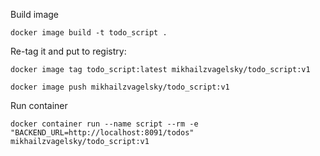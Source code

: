 Build image
```shell
docker image build -t todo_script .
```

Re-tag it and put to registry:
```shell
docker image tag todo_script:latest mikhailzvagelsky/todo_script:v1
```
```shell
docker image push mikhailzvagelsky/todo_script:v1
```

Run container
```shell
docker container run --name script --rm -e "BACKEND_URL=http://localhost:8091/todos" mikhailzvagelsky/todo_script:v1
```